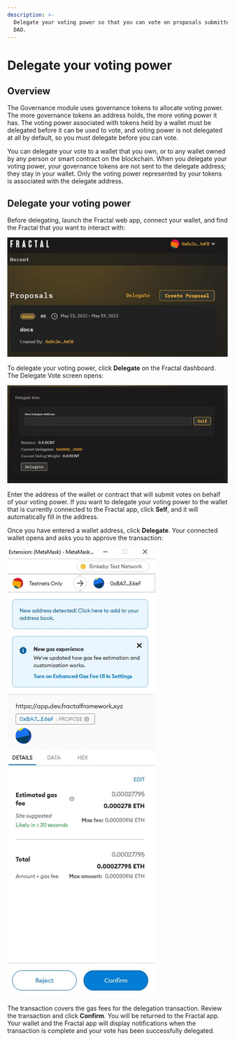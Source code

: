```yaml
---
description: >-
  Delegate your voting power so that you can vote on proposals submitted to a
  DAO.
---
```


# Delegate your voting power

## Overview

The Governance module uses governance tokens to allocate voting power. The more governance tokens an address holds, the more voting power it has. The voting power associated with tokens held by a wallet must be delegated before it can be used to vote, and voting power is not delegated at all by default, so you must delegate before you can vote.

You can delegate your vote to a wallet that you own, or to any wallet owned by any person or smart contract on the blockchain. When you delegate your voting power, your governance tokens are not sent to the delegate address; they stay in your wallet. Only the voting power represented by your tokens is associated with the delegate address.

## Delegate your voting power

Before delegating, launch the Fractal web app, connect your wallet, and find the Fractal that you want to interact with:

![](../../.gitbook/assets/find-a-fractal-dashboard.jpg)

To delegate your voting power, click **Delegate** on the Fractal dashboard. The Delegate Vote screen opens:

![](../../.gitbook/assets/delegate-vote.jpg)

Enter the address of the wallet or contract that will submit votes on behalf of your voting power. If you want to delegate your voting power to the wallet that is currently connected to the Fractal app, click **Self**, and it will automatically fill in the address.

Once you have entered a wallet address, click **Delegate**. Your connected wallet opens and asks you to approve the transaction:

![](../../.gitbook/assets/proposal-metamask-confirm-transaction.jpg)



The transaction covers the gas fees for the delegation transaction. Review the transaction and click **Confirm**. You will be returned to the Fractal app. Your wallet and the Fractal app will display notifications when the transaction is complete and your vote has been successfully delegated.
